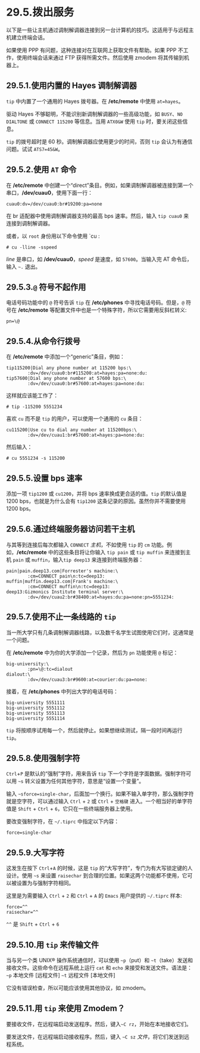 # 29.5.拨出服务

以下是一些让主机通过调制解调器连接到另一台计算机的技巧。这适用于与远程主机建立终端会话。

如果使用 PPP 有问题，这种连接对在互联网上获取文件有帮助。如果 PPP 不工作，使用终端会话来通过 FTP 获得所需文件。然后使用 zmodem 将其传输到机器上。

## 29.5.1.使用内置的 Hayes 调制解调器

`tip` 中内置了一个通用的 Hayes 拨号器。在 **/etc/remote** 中使用 `at=hayes`。

驱动 Hayes 不够聪明，不能识别新调制解调器的一些高级功能，如 `BUSY`、`NO DIALTONE` 或 `CONNECT 115200` 等信息。当用 `ATX0&W` 使用 `tip` 时，要关闭这些信息。

`tip` 的拨号超时是 60 秒。调制解调器应使用更少的时间，否则 `tip` 会认为有通信问题。试试 `ATS7=45&W`。

## 29.5.2.使用 `AT` 命令

在 **/etc/remote** 中创建一个“direct”条目。例如，如果调制解调器被连接到第一个串口，**/dev/cuau0**，使用下面一行：

```
cuau0:dv=/dev/cuau0:br#19200:pa=none
```

在 br 适配器中使用调制解调器支持的最高 bps 速率。然后，输入 `tip cuau0` 来连接到调制解调器。

或者，以 `root` 身份用以下命令使用 \`cu :

```
# cu -lline -sspeed
```

_line_ 是串口，如 **/dev/cuau0**，_speed_ 是速度，如 `57600`。当输入完 AT 命令后，输入 `~.` 退出。

## 29.5.3.`@` 符号不起作用

电话号码功能中的 `@` 符号告诉 `tip` 在 **/etc/phones** 中寻找电话号码。但是，`@` 符号在 **/etc/remote** 等配置文件中也是一个特殊字符，所以它需要用反斜杠转义:

```
pn=\@
```

## 29.5.4.从命令行拨号

在 **/etc/remote** 中添加一个“generic”条目，例如：

```
tip115200|Dial any phone number at 115200 bps:\
        :dv=/dev/cuau0:br#115200:at=hayes:pa=none:du:
tip57600|Dial any phone number at 57600 bps:\
        :dv=/dev/cuau0:br#57600:at=hayes:pa=none:du:
```

这样就应该能工作了：

```
# tip -115200 5551234
```

喜欢 `cu` 而不是 `tip` 的用户，可以使用一个通用的 `cu` 条目：

```
cu115200|Use cu to dial any number at 115200bps:\
        :dv=/dev/cuau1:br#57600:at=hayes:pa=none:du:
```

然后输入：

```
# cu 5551234 -s 115200
```

## 29.5.5.设置 bps 速率

添加一项 `tip1200` 或 `cu1200`，并将 bps 速率换成更合适的值。`tip` 的默认值是 1200 bps，也就是为什么会有 `tip1200` 这条记录的原因。虽然你并不需要使用 1200 bps。

## 29.5.6.通过终端服务器访问若干主机

与其等到连接后每次都输入 `CONNECT` _主机_，不如使用 `tip` 的 `cm` 功能。例如，**/etc/remote** 中的这些条目将让你输入 `tip pain` 或 `tip muffin` 来连接到主机 `pain` 或 `muffin`，输入`tip deep13` 来连接到终端服务器：

```
pain|pain.deep13.com|Forrester's machine:\
        :cm=CONNECT pain\n:tc=deep13:
muffin|muffin.deep13.com|Frank's machine:\
        :cm=CONNECT muffin\n:tc=deep13:
deep13:Gizmonics Institute terminal server:\
        :dv=/dev/cuau2:br#38400:at=hayes:du:pa=none:pn=5551234:
```

## 29.5.7.使用不止一条线路的 `tip`

当一所大学只有几条调制解调器线路，以及数千名学生试图使用它们时，这通常是一个问题。

在 **/etc/remote** 中为你的大学添加一个记录，然后为 `pn` 功能使用 `@` 标记：

```
big-university:\
        :pn=\@:tc=dialout
dialout:\
        :dv=/dev/cuau3:br#9600:at=courier:du:pa=none:
```

接着，在 **/etc/phones** 中列出大学的电话号码：

```
big-university 5551111
big-university 5551112
big-university 5551113
big-university 5551114
```

`tip` 将按顺序试用每一个，然后就停止。如果想继续测试，隔一段时间再运行 `tip`。

## 29.5.8.使用强制字符

`Ctrl`+`P` 是默认的“强制”字符，用来告诉 `tip` 下一个字符是字面数据。强制字符可以用 `~s` 转义设置为任何其他字符，意思是“设置一个变量”。

输入 `~sforce=single-char`，后面加一个换行。如果不输入单字符，那么强制字符就是空字符，可以通过输入 `Ctrl` + `2` 或 `Ctrl` + `空格键` 进入。一个相当好的单字符值是 `Shift` + `Ctrl` + `6`，它只在一些终端服务器上使用。

要改变强制字符，在 `~/.tiprc` 中指定以下内容：

```
force=single-char
```

## 29.5.9.大写字符

这发生在按下 `Ctrl`+`A` 的时候，这是 `tip` 的“大写字符”，专门为有大写锁定键的人设计。使用 `~s` 来设置 `raisechar` 到合理的位置。如果这两个功能都不使用，它可以被设置为与强制字符相同。

这里是为需要输入 `Ctrl` + `2` 和 `Ctrl` + `A` 的 `Emacs` 用户提供的 `~/.tiprc` 样本:

```
force=^^
raisechar=^^
```

`^^` 是 `Shift` + `Ctrl` + `6`

## 29.5.10.用 `tip` 来传输文件

当与另一个类 UNIX® 操作系统通信时，可以使用 `~p`（put）和 `~t`（take）发送和接收文件。这些命令在远程系统上运行 `cat` 和 `echo` 来接受和发送文件。语法是： `~p` 本地文件 \[远程文件] `~t` 远程文件 \[本地文件]

它没有错误检查，所以可能应该使用其他协议，如 zmodem。

## 29.5.11.用 `tip` 来使用 Zmodem？

要接收文件，在远程端启动发送程序。然后，键入`~C rz`，开始在本地接收它们。

要发送文件，在远程端启动接收程序。然后，键入 `~C sz` _文件_，将它们发送到远程系统。